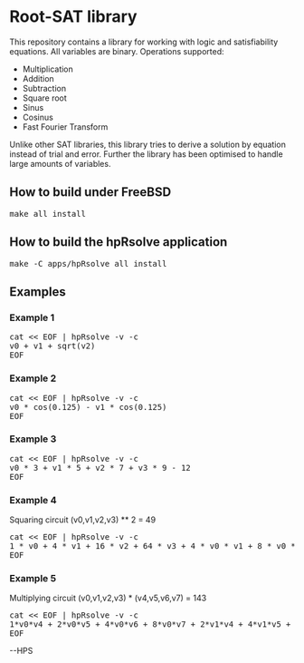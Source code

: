 # Root-SAT library

This repository contains a library for working with logic and
satisfiability equations. All variables are binary. Operations
supported:

- Multiplication
- Addition
- Subtraction
- Square root
- Sinus
- Cosinus
- Fast Fourier Transform

Unlike other SAT libraries, this library tries to derive a solution
by equation instead of trial and error. Further the library has been
optimised to handle large amounts of variables.

## How to build under FreeBSD
<pre>
make all install
</pre>

## How to build the hpRsolve application
<pre>
make -C apps/hpRsolve all install
</pre>

## Examples

### Example 1
<pre>
cat << EOF | hpRsolve -v -c
v0 + v1 + sqrt(v2)
EOF
</pre>

### Example 2
<pre>
cat << EOF | hpRsolve -v -c
v0 * cos(0.125) - v1 * cos(0.125)
EOF
</pre>

### Example 3
<pre>
cat << EOF | hpRsolve -v -c
v0 * 3 + v1 * 5 + v2 * 7 + v3 * 9 - 12
EOF
</pre>

### Example 4
Squaring circuit (v0,v1,v2,v3) ** 2 = 49
<pre>
cat << EOF | hpRsolve -v -c
1 * v0 + 4 * v1 + 16 * v2 + 64 * v3 + 4 * v0 * v1 + 8 * v0 * v2 + 16 * v0 * v3 + 16 * v1 * v2 + 32 * v1 * v3 + 64 * v2 * v3 - 49
EOF
</pre>

### Example 5
Multiplying circuit (v0,v1,v2,v3) * (v4,v5,v6,v7) = 143
<pre>
cat << EOF | hpRsolve -v -c
1*v0*v4 + 2*v0*v5 + 4*v0*v6 + 8*v0*v7 + 2*v1*v4 + 4*v1*v5 + 8*v1*v6 + 16*v1*v7 + 4*v2*v4 + 8*v2*v5 + 16*v2*v6 + 32*v2*v7 + 8*v3*v4 + 16*v3*v5 + 32*v3*v6 + 64*v3*v7 - 143
EOF
</pre>

--HPS
